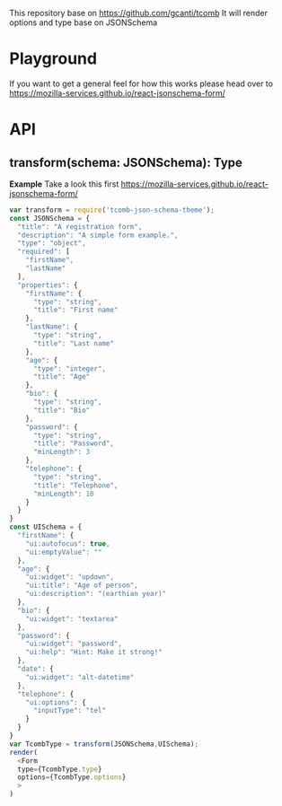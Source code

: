 This repository base on https://github.com/gcanti/tcomb
It will render options and type base on JSONSchema
# Playground

If you want to get a general feel for how this works please head over to https://mozilla-services.github.io/react-jsonschema-form/

# API

## transform(schema: JSONSchema): Type

**Example**
Take a look this first https://mozilla-services.github.io/react-jsonschema-form/
```js
var transform = require('tcomb-json-schema-theme');
const JSONSchema = {
  "title": "A registration form",
  "description": "A simple form example.",
  "type": "object",
  "required": [
    "firstName",
    "lastName"
  ],
  "properties": {
    "firstName": {
      "type": "string",
      "title": "First name"
    },
    "lastName": {
      "type": "string",
      "title": "Last name"
    },
    "age": {
      "type": "integer",
      "title": "Age"
    },
    "bio": {
      "type": "string",
      "title": "Bio"
    },
    "password": {
      "type": "string",
      "title": "Password",
      "minLength": 3
    },
    "telephone": {
      "type": "string",
      "title": "Telephone",
      "minLength": 10
    }
  }
}
const UISchema = {
  "firstName": {
    "ui:autofocus": true,
    "ui:emptyValue": ""
  },
  "age": {
    "ui:widget": "updown",
    "ui:title": "Age of person",
    "ui:description": "(earthian year)"
  },
  "bio": {
    "ui:widget": "textarea"
  },
  "password": {
    "ui:widget": "password",
    "ui:help": "Hint: Make it strong!"
  },
  "date": {
    "ui:widget": "alt-datetime"
  },
  "telephone": {
    "ui:options": {
      "inputType": "tel"
    }
  }
}
var TcombType = transform(JSONSchema,UISchema);
render(
  <Form 
  type={TcombType.type}
  options={TcombType.options}
  >
)
```
